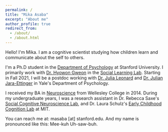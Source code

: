 ```yaml
---
permalink: /
title: "Mika Asaba"
excerpt: "About me"
author_profile: true
redirect_from: 
  - /about/
  - /about.html
---
```


Hello! I'm Mika. I am a cognitive scientist studying how children learn and communicate about the self to others. 

I'm a Ph.D student in the [Department of Psychology](https://psychology.stanford.edu/) at Stanford University. I primarily work with [Dr. Hyowon Gweon](https://web.stanford.edu/~hyo/Home.html) in the [Social Learning Lab](http://sll.stanford.edu/). Starting in Fall 2021, I will be a postdoc working with [Dr. Julia Leonard](https://jlnrd.github.io/) and [Dr. Julian Jara-Ettinger](https://compdevlab.yale.edu/) in Yale's Department of Psychology.

I received my BA in [Neuroscience](https://www.wellesley.edu/neuroscience) from Wellesley College in 2014. During my undergraduate years, I was a research assistant in Dr. Rebecca Saxe's [Social Cognitive Neuroscience Lab](https://saxelab.mit.edu/), and Dr. Laura Schulz's [Early Childhood Cognition Lab](http://eccl.mit.edu/) at MIT.

You can reach me at: masaba [at] stanford.edu. And my name is pronounced like this: Mee-kuh Uh-saw-buh.
